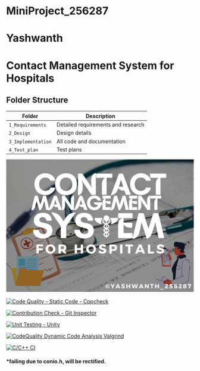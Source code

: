 # MiniProject_256287
# Yashwanth
# Contact Management System for Hospitals

## Folder Structure
Folder             | Description
-------------------| -----------------------------------------
`1_Requirements`   | Detailed requirements and research
`2_Design`         | Design details
`3_Implementation` | All code and documentation
`4_Test_plan`      | Test plans


<img src = "https://github.com/yashwanthabhilash/MiniProject_256287/blob/3e634ae5f9460e1fe7174c6d297b9f962946fbe4/Banner.png" />

[![Code Quality - Static Code - Cppcheck](https://github.com/yashwanthabhilash/MiniProject_256287/actions/workflows/cpp-check.yml/badge.svg)](https://github.com/yashwanthabhilash/MiniProject_256287/actions/workflows/cpp-check.yml)

[![Contribution Check - Git Inspector](https://github.com/yashwanthabhilash/MiniProject_256287/actions/workflows/gitinspector.yml/badge.svg)](https://github.com/yashwanthabhilash/MiniProject_256287/actions/workflows/gitinspector.yml)

[![Unit Testing - Unity](https://github.com/yashwanthabhilash/MiniProject_256287/actions/workflows/unity.yml/badge.svg)](https://github.com/yashwanthabhilash/MiniProject_256287/actions/workflows/unity.yml)

[![CodeQuality Dynamic Code Analysis Valgrind](https://github.com/yashwanthabhilash/MiniProject_256287/actions/workflows/dynamic-code-quality.yml/badge.svg)](https://github.com/yashwanthabhilash/MiniProject_256287/actions/workflows/dynamic-code-quality.yml)

[![C/C++ CI](https://github.com/yashwanthabhilash/MiniProject_256287/actions/workflows/c-cpp.yml/badge.svg)](https://github.com/yashwanthabhilash/MiniProject_256287/actions/workflows/c-cpp.yml)
#### *failing due to conio.h, will be rectified.